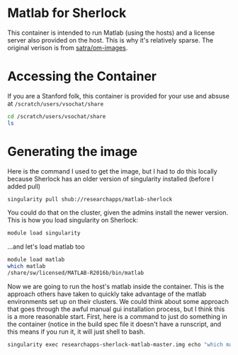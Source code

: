 # Matlab for Sherlock

This container is intended to run Matlab (using the hosts) and a license server also provided on the host. This is why it's relatively sparse. The original verison is from [satra/om-images](https://singularity-hub.org/containers/163/).

# Accessing the Container
If you are a Stanford folk, this container is provided for your use and absuse at `/scratch/users/vsochat/share` 

```bash
cd /scratch/users/vsochat/share
ls
```

# Generating the image
Here is the command I used to get the image, but I had to do this locally because Sherlock has an older version of singularity installed (before I added pull)

```bash
singularity pull shub://researchapps/matlab-sherlock
```

You could do that on the cluster, given the admins install the newer version. This is how you load singularity on Sherlock:

```bash
module load singularity
```

...and let's load matlab too

```bash
module load matlab
which matlab
/share/sw/licensed/MATLAB-R2016b/bin/matlab
```

Now we are going to run the host's matlab inside the container. This is the approach others have taken to quickly take advantage of the matlab environments set up on their clusters. We could think about some approach that goes through the awful manual gui installation process, but I think this is a more reasonable start. First, here is a command to just do something in the container (notice in the build spec file it doesn't have a runscript, and this means if you run it, it will just shell to bash.

```bash
singularity exec researchapps-sherlock-matlab-master.img echo "which matlab"
```
